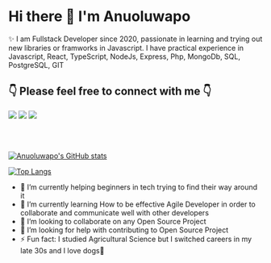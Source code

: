 <h1>Hi there 👋 I'm Anuoluwapo</h1>

✨ I am Fullstack Developer since 2020, passionate in learning and trying out new libraries or framworks in Javascript. I have practical experience in Javascript, React, TypeScript, NodeJs, Express, Php, MongoDb, SQL, PostgreSQL, GIT </br>

<h2>👇 Please feel free to connect with me 👇 </h2>
<a href="https://twitter.com/AnuOderinlo" target="_blank"><img src="https://img.shields.io/badge/-Twitter-61DAFB?logo=react&logoColor=white&style=flat"/></a>
<a href="https://github.com/AnuOderinlo" target="_blank"><img src="https://img.shields.io/badge/-GitHub-black?logo=react&logoColor=white&style=flat"/></a>
<a href="https://www.linkedin.com/in/anuoluwapo-oderinlo-731b2465/" target="_blank"><img src="https://img.shields.io/badge/-LinkedIn-blue?logo=react&logoColor=white&style=flat"/></a>

<br><br>


[![Anuoluwapo's GitHub stats](https://github-readme-stats.vercel.app/api?username=AnuOderinlo&show_icons=true&theme=radical)](https://github.com/AnuOderinlo/github-readme-stats)

[![Top Langs](https://github-readme-stats.vercel.app/api/top-langs/?username=AnuOderinlo&show_icons=true&theme=radical)](https://github.com/AnuOderinlo/github-readme-stats)



- 🔭 I’m currently helping beginners in tech trying to find their way around it
- 🌱 I’m currently learning How to be effective Agile Developer in order to collaborate and communicate well with other developers
- 👯 I’m looking to collaborate on any Open Source Project
- 🤔 I’m looking for help with contributing to Open Source Project
- ⚡ Fun fact: I studied Agricultural Science but I switched careers in my late 30s and I love dogs🥰


<!--
- 💬 Ask me about ...
- 😄 Pronouns: ...
- 📫 How to reach me: ...
-->

